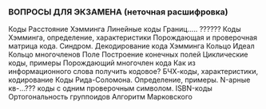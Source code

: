 ### ВОПРОСЫ ДЛЯ ЭКЗАМЕНА (неточная расшифровка)
Коды
Расстояние Хэмминга
Линейные коды
Границ….. ??????
Коды Хэмминга, определение, характеристики
Порождающая и проверочная матрица кода.
Синдром.
Декодирование кода Хэмминга
Кольцо
Идеал
Кольцо многочленов
Поле
Построение конечных полей
Циклические коды, примеры
Порождающий многочлен кода
Как из информационного слова получить кодовое?
БЧХ-коды, характеристики, кодирование
Коды Рида-Соломона. Определение, примеры.
N-арные кв-…??? коды с одним проверочным символом.
ISBN-коды
Ортогональность группоидов
Алгоритм Марковского

